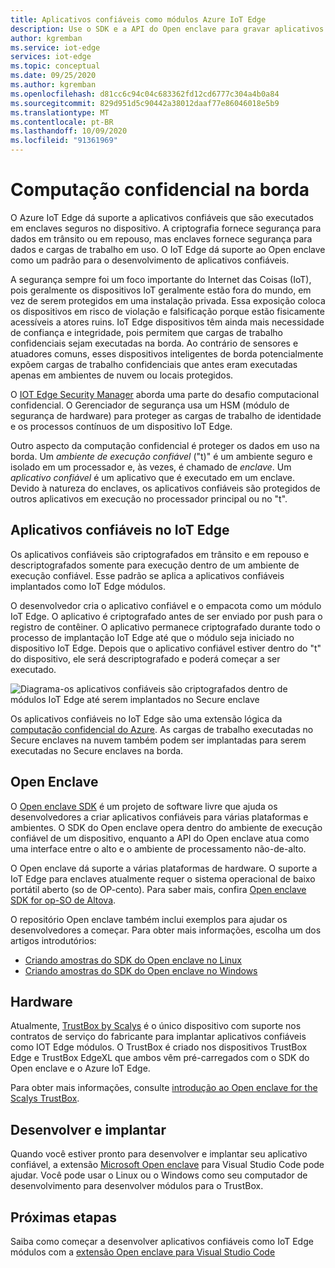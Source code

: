 ```yaml
---
title: Aplicativos confiáveis como módulos Azure IoT Edge
description: Use o SDK e a API do Open enclave para gravar aplicativos confiáveis e implantá-los como IoT Edge módulos para computação confidencial
author: kgremban
ms.service: iot-edge
services: iot-edge
ms.topic: conceptual
ms.date: 09/25/2020
ms.author: kgremban
ms.openlocfilehash: d81cc6c94c04c683362fd12cd6777c304a4b0a84
ms.sourcegitcommit: 829d951d5c90442a38012daaf77e86046018e5b9
ms.translationtype: MT
ms.contentlocale: pt-BR
ms.lasthandoff: 10/09/2020
ms.locfileid: "91361969"
---
```

# <a name="confidential-computing-at-the-edge"></a>Computação confidencial na borda

O Azure IoT Edge dá suporte a aplicativos confiáveis que são executados em enclaves seguros no dispositivo. A criptografia fornece segurança para dados em trânsito ou em repouso, mas enclaves fornece segurança para dados e cargas de trabalho em uso. O IoT Edge dá suporte ao Open enclave como um padrão para o desenvolvimento de aplicativos confiáveis.

A segurança sempre foi um foco importante do Internet das Coisas (IoT), pois geralmente os dispositivos IoT geralmente estão fora do mundo, em vez de serem protegidos em uma instalação privada. Essa exposição coloca os dispositivos em risco de violação e falsificação porque estão fisicamente acessíveis a atores ruins. IoT Edge dispositivos têm ainda mais necessidade de confiança e integridade, pois permitem que cargas de trabalho confidenciais sejam executadas na borda. Ao contrário de sensores e atuadores comuns, esses dispositivos inteligentes de borda potencialmente expõem cargas de trabalho confidenciais que antes eram executadas apenas em ambientes de nuvem ou locais protegidos.

O [IOT Edge Security Manager](iot-edge-security-manager.md) aborda uma parte do desafio computacional confidencial. O Gerenciador de segurança usa um HSM (módulo de segurança de hardware) para proteger as cargas de trabalho de identidade e os processos contínuos de um dispositivo IoT Edge.

Outro aspecto da computação confidencial é proteger os dados em uso na borda. Um *ambiente de execução confiável* ("t)" é um ambiente seguro e isolado em um processador e, às vezes, é chamado de *enclave*. Um *aplicativo confiável* é um aplicativo que é executado em um enclave. Devido à natureza do enclaves, os aplicativos confiáveis são protegidos de outros aplicativos em execução no processador principal ou no "t".

## <a name="trusted-applications-on-iot-edge"></a>Aplicativos confiáveis no IoT Edge

Os aplicativos confiáveis são criptografados em trânsito e em repouso e descriptografados somente para execução dentro de um ambiente de execução confiável. Esse padrão se aplica a aplicativos confiáveis implantados como IoT Edge módulos.

O desenvolvedor cria o aplicativo confiável e o empacota como um módulo IoT Edge. O aplicativo é criptografado antes de ser enviado por push para o registro de contêiner. O aplicativo permanece criptografado durante todo o processo de implantação IoT Edge até que o módulo seja iniciado no dispositivo IoT Edge. Depois que o aplicativo confiável estiver dentro do "t" do dispositivo, ele será descriptografado e poderá começar a ser executado.

![Diagrama-os aplicativos confiáveis são criptografados dentro de módulos IoT Edge até serem implantados no Secure enclave](./media/deploy-trusted-applications/trusted-applications-encrypted.png)

Os aplicativos confiáveis no IoT Edge são uma extensão lógica da [computação confidencial do Azure](../confidential-computing/overview.md). As cargas de trabalho executadas no Secure enclaves na nuvem também podem ser implantadas para serem executadas no Secure enclaves na borda.

## <a name="open-enclave"></a>Open Enclave

O [Open enclave SDK](https://openenclave.io/sdk/) é um projeto de software livre que ajuda os desenvolvedores a criar aplicativos confiáveis para várias plataformas e ambientes. O SDK do Open enclave opera dentro do ambiente de execução confiável de um dispositivo, enquanto a API do Open enclave atua como uma interface entre o alto e o ambiente de processamento não-de-alto.

O Open enclave dá suporte a várias plataformas de hardware. O suporte a IoT Edge para enclaves atualmente requer o sistema operacional de baixo portátil aberto (so de OP-cento). Para saber mais, confira [Open enclave SDK for op-SO de Altova](https://github.com/openenclave/openenclave/blob/master/docs/GettingStartedDocs/OP-TEE/Introduction.md).

O repositório Open enclave também inclui exemplos para ajudar os desenvolvedores a começar. Para obter mais informações, escolha um dos artigos introdutórios:

* [Criando amostras do SDK do Open enclave no Linux](https://github.com/openenclave/openenclave/blob/master/samples/BuildSamplesLinux.md)
* [Criando amostras do SDK do Open enclave no Windows](https://github.com/openenclave/openenclave/blob/master/samples/BuildSamplesWindows.md)

## <a name="hardware"></a>Hardware

Atualmente, [TrustBox by Scalys](https://scalys.com/trustbox-industrial/) é o único dispositivo com suporte nos contratos de serviço do fabricante para implantar aplicativos confiáveis como IOT Edge módulos. O TrustBox é criado nos dispositivos TrustBox Edge e TrustBox EdgeXL que ambos vêm pré-carregados com o SDK do Open enclave e o Azure IoT Edge.

Para obter mais informações, consulte [introdução ao Open enclave for the Scalys TrustBox](https://aka.ms/scalys-trustbox-edge-get-started).

## <a name="develop-and-deploy"></a>Desenvolver e implantar

Quando você estiver pronto para desenvolver e implantar seu aplicativo confiável, a extensão [Microsoft Open enclave](https://marketplace.visualstudio.com/items?itemName=ms-iot.msiot-vscode-openenclave) para Visual Studio Code pode ajudar. Você pode usar o Linux ou o Windows como seu computador de desenvolvimento para desenvolver módulos para o TrustBox.

## <a name="next-steps"></a>Próximas etapas

Saiba como começar a desenvolver aplicativos confiáveis como IoT Edge módulos com a [extensão Open enclave para Visual Studio Code](https://github.com/openenclave/openenclave/tree/master/devex/vscode-extension)
